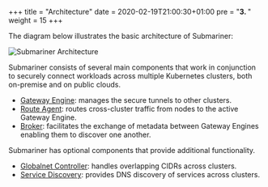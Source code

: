 +++
title = "Architecture"
date = 2020-02-19T21:00:30+01:00
pre = "<b>3. </b>"
weight = 15
+++

The diagram below illustrates the basic architecture of Submariner:

![Submariner Architecture](/images/submariner/architecture.jpg)

Submariner consists of several main components that work in conjunction to securely connect workloads across multiple Kubernetes clusters, both on-premise and on public clouds. 

* [Gateway Engine](./gateway-engine/): manages the secure tunnels to other clusters.
* [Route Agent](./route-agent/): routes cross-cluster traffic from nodes to the active Gateway Engine.
* [Broker](./broker/): facilitates the exchange of metadata between Gateway Engines enabling them to discover one another.

Submariner has optional components that provide additional functionality.

* [Globalnet Controller](./globalnet/): handles overlapping CIDRs across clusters.
* [Service Discovery](./service-discovery/): provides DNS discovery of services across clusters.
